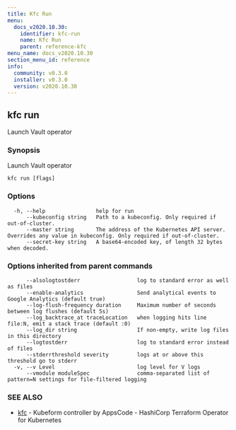 ```yaml
---
title: Kfc Run
menu:
  docs_v2020.10.30:
    identifier: kfc-run
    name: Kfc Run
    parent: reference-kfc
menu_name: docs_v2020.10.30
section_menu_id: reference
info:
  community: v0.3.0
  installer: v0.3.0
  version: v2020.10.30
---
```


## kfc run

Launch Vault operator

### Synopsis

Launch Vault operator

```
kfc run [flags]
```

### Options

```
  -h, --help                help for run
      --kubeconfig string   Path to a kubeconfig. Only required if out-of-cluster.
      --master string       The address of the Kubernetes API server. Overrides any value in kubeconfig. Only required if out-of-cluster.
      --secret-key string   A base64-encoded key, of length 32 bytes when decoded.
```

### Options inherited from parent commands

```
      --alsologtostderr                  log to standard error as well as files
      --enable-analytics                 Send analytical events to Google Analytics (default true)
      --log-flush-frequency duration     Maximum number of seconds between log flushes (default 5s)
      --log_backtrace_at traceLocation   when logging hits line file:N, emit a stack trace (default :0)
      --log_dir string                   If non-empty, write log files in this directory
      --logtostderr                      log to standard error instead of files
      --stderrthreshold severity         logs at or above this threshold go to stderr
  -v, --v Level                          log level for V logs
      --vmodule moduleSpec               comma-separated list of pattern=N settings for file-filtered logging
```

### SEE ALSO

* [kfc](/docs/v2020.10.30/reference/kfc/kfc)	 - Kubeform controller by AppsCode - HashiCorp Terraform Operator for Kubernetes

